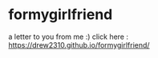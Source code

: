 # formygirlfriend
a letter to you from me :)
click here : https://drew2310.github.io/formygirlfriend/
